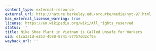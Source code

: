 ```yaml
---
content_type: external-resource
external_url: http://nature.berkeley.edu/orourke/media/nyt-97.html
has_external_license_warning: true
license: https://en.wikipedia.org/wiki/All_rights_reserved
status: ''
title: Nike Shoe Plant in Vietnam is Called Unsafe for Workers
uid: d1ca3a1d-e253-4b80-8741-57757dd2cf9a
wayback_url: ''
---
```

